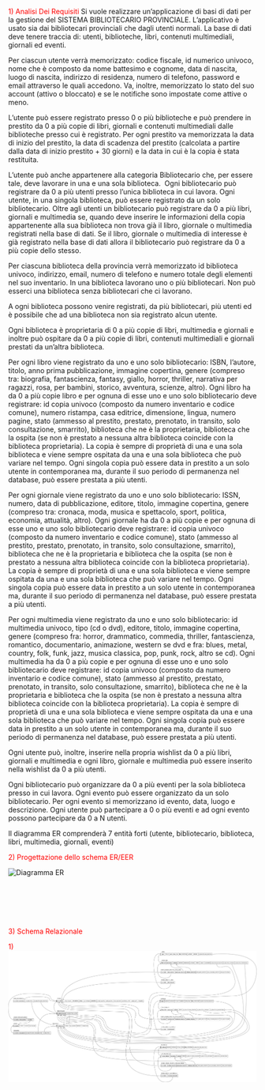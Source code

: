 <font color = red>1) Analisi Dei Requisiti</font>
Si vuole realizzare un’applicazione di basi di dati per la gestione del SISTEMA BIBLIOTECARIO PROVINCIALE. L’applicativo è usato sia dai bibliotecari provinciali che dagli utenti normali. La base di dati deve tenere traccia di: utenti, biblioteche, libri, contenuti multimediali, giornali ed eventi.

Per ciascun utente verrà memorizzato: codice fiscale, id numerico univoco, nome che è composto da nome battesimo e cognome, data di nascita, luogo di nascita, indirizzo di residenza, numero di telefono, password e email attraverso le quali accedono. Va, inoltre, memorizzato lo stato del suo account (attivo o bloccato) e se le notifiche sono impostate come attive o meno.

L’utente può essere registrato presso 0 o più biblioteche e può prendere in prestito da 0 a più copie di libri, giornali e contenuti multimediali dalle biblioteche presso cui è registrato. Per ogni prestito va memorizzata la data di inizio del prestito, la data di scadenza del prestito (calcolata a partire dalla data di inizio prestito + 30 giorni) e la data in cui è la copia è stata restituita.

L’utente può anche appartenere alla categoria Bibliotecario che, per essere tale, deve lavorare in una e una sola biblioteca.  Ogni bibliotecario può registrare da 0 a più utenti presso l’unica biblioteca in cui lavora. Ogni utente, in una singola biblioteca, può essere registrato da un solo bibliotecario. Oltre agli utenti un bibliotecario può registrare da 0 a più libri, giornali e multimedia se, quando deve inserire le informazioni della copia appartenente alla sua biblioteca non trova già il libro, giornale o multimedia registrati nella base di dati. Se il libro, giornale o multimedia di interesse è già registrato nella base di dati allora il bibliotecario può registrare da 0 a più copie dello stesso.

Per ciascuna biblioteca della provincia verrà memorizzato id biblioteca univoco, indirizzo, email, numero di telefono e numero totale degli elementi nel suo inventario. In una biblioteca lavorano uno o più bibliotecari. Non può esserci una biblioteca senza bibliotecari che ci lavorano.

A ogni biblioteca possono venire registrati, da più bibliotecari, più utenti ed è possibile che ad una biblioteca non sia registrato alcun utente.

Ogni biblioteca è proprietaria di 0 a più copie di libri, multimedia e giornali e inoltre può ospitare da 0 a più copie di libri, contenuti multimediali e giornali prestati da un’altra biblioteca.

Per ogni libro viene registrato da uno e uno solo bibliotecario: ISBN, l’autore, titolo, anno prima pubblicazione, immagine copertina, genere (compreso tra: biografia, fantascienza, fantasy, giallo, horror, thriller, narrativa per ragazzi, rosa, per bambini, storico, avventura, scienze, altro). Ogni libro ha da 0 a più copie libro e per ognuna di esse uno e uno solo bibliotecario deve registrare: id copia univoco (composto da numero inventario e codice comune), numero ristampa, casa editrice, dimensione, lingua, numero pagine, stato (ammesso al prestito, prestato, prenotato, in transito, solo consultazione, smarrito), biblioteca che ne è la proprietaria, biblioteca che la ospita (se non è prestato a nessuna altra biblioteca coincide con la biblioteca proprietaria). La copia è sempre di proprietà di una e una sola biblioteca e viene sempre ospitata da una e una sola biblioteca che può variare nel tempo. Ogni singola copia può essere data in prestito a un solo utente in contemporanea ma, durante il suo periodo di permanenza nel database, può essere prestata a più utenti.

Per ogni giornale viene registrato da uno e uno solo bibliotecario: ISSN, numero, data di pubblicazione, editore, titolo, immagine copertina, genere (compreso tra: cronaca, moda, musica e spettacolo, sport, politica, economia, attualità, altro). Ogni giornale ha da 0 a più copie e per ognuna di esse uno e uno solo bibliotecario deve registrare: id copia univoco (composto da numero inventario e codice comune), stato (ammesso al prestito, prestato, prenotato, in transito, solo consultazione, smarrito), biblioteca che ne è la proprietaria e biblioteca che la ospita (se non è prestato a nessuna altra biblioteca coincide con la biblioteca proprietaria). La copia è sempre di proprietà di una e una sola biblioteca e viene sempre ospitata da una e una sola biblioteca che può variare nel tempo. Ogni singola copia può essere data in prestito a un solo utente in contemporanea ma, durante il suo periodo di permanenza nel database, può essere prestata a più utenti.

Per ogni multimedia viene registrato da uno e uno solo bibliotecario: id multimedia univoco, tipo (cd o dvd), editore, titolo, immagine copertina, genere (compreso fra: horror, drammatico, commedia, thriller, fantascienza, romantico, documentario, animazione, western se dvd e fra: blues, metal, country, folk, funk, jazz, musica classica, pop, punk, rock, altro se cd). Ogni multimedia ha da 0 a più copie e per ognuna di esse uno e uno solo bibliotecario deve registrare: id copia univoco (composto da numero inventario e codice comune), stato (ammesso al prestito, prestato, prenotato, in transito, solo consultazione, smarrito), biblioteca che ne è la proprietaria e biblioteca che la ospita (se non è prestato a nessuna altra biblioteca coincide con la biblioteca proprietaria). La copia è sempre di proprietà di una e una sola biblioteca e viene sempre ospitata da una e una sola biblioteca che può variare nel tempo. Ogni singola copia può essere data in prestito a un solo utente in contemporanea ma, durante il suo periodo di permanenza nel database, può essere prestata a più utenti.

Ogni utente può, inoltre, inserire nella propria wishlist da 0 a più libri, giornali e multimedia e ogni libro, giornale e multimedia può essere inserito nella wishlist da 0 a più utenti.

Ogni bibliotecario può organizzare da 0 a più eventi per la sola biblioteca presso in cui lavora. Ogni evento può essere organizzato da un solo bibliotecario. Per ogni evento si memorizzano id evento, data, luogo e descrizione. Ogni utente può partecipare a 0 o più eventi e ad ogni evento possono partecipare da 0 a N utenti.

Il diagramma ER comprenderà 7 entità forti (utente, bibliotecario, biblioteca, libri, multimedia, giornali, eventi)


<font color = red>2) Progettazione dello schema ER/EER</font>

![Diagramma ER](DiagrammaER.png)
</br>
</br>
</br>
</br>
</br>
</br>
</br>
<font color = red>3) Schema Relazionale</font>

<font color = red>1)</font>
![Schema Relazionale](SchemaRelazionaleDefinitivo.png)

